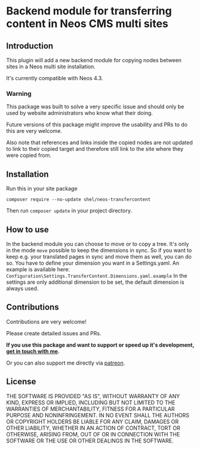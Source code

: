 # Backend module for transferring content in Neos CMS multi sites

## Introduction

This plugin will add a new backend module for copying nodes between sites in a 
Neos multi site installation.

It's currently compatible with Neos 4.3.

### Warning

This package was built to solve a very specific issue and should only be used by 
website administrators who know what their doing.

Future versions of this package might improve the usability and PRs to do this are very welcome.

Also note that references and links inside the copied nodes are not updated to link to their copied target 
and therefore still link to the site where they were copied from.
                
## Installation

Run this in your site package

    composer require --no-update shel/neos-transfercontent
    
Then run `composer update` in your project directory.

## How to use

In the backend module you can choose to move or to copy a tree.
It's only in the mode `move` possible to keep the dimensions in sync.
So if you want to keep e.g. your translated pages in sync and move them as well, you can do so.
You have to define your dimension you want in a Settings.yaml. An example is available here: `Configuration\Settings.TransferContent.Dimensions.yaml.example`
In the settings are only additional dimension to be set, the default dimension is always used. 

## Contributions

Contributions are very welcome! 

Please create detailed issues and PRs.  

**If you use this package and want to support or speed up it's development, [get in touch with me](mailto:transfercontent@helzle.it).**

Or you can also support me directly via [patreon](https://www.patreon.com/shelzle).

## License

THE SOFTWARE IS PROVIDED "AS IS", WITHOUT WARRANTY OF ANY KIND, EXPRESS OR
IMPLIED, INCLUDING BUT NOT LIMITED TO THE WARRANTIES OF MERCHANTABILITY,
FITNESS FOR A PARTICULAR PURPOSE AND NONINFRINGEMENT. IN NO EVENT SHALL THE
AUTHORS OR COPYRIGHT HOLDERS BE LIABLE FOR ANY CLAIM, DAMAGES OR OTHER
LIABILITY, WHETHER IN AN ACTION OF CONTRACT, TORT OR OTHERWISE, ARISING FROM,
OUT OF OR IN CONNECTION WITH THE SOFTWARE OR THE USE OR OTHER DEALINGS IN
THE SOFTWARE.

